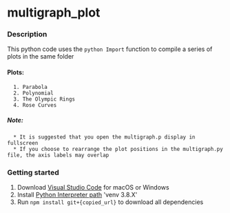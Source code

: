 # multigraph_plot

### Description
This python code uses the ```python Import``` function to compile a series of plots in the same folder 
####  Plots:
      1. Parabola
      2. Polynomial
      3. The Olympic Rings
      4. Rose Curves
##### Note:
      * It is suggested that you open the multigraph.p display in fullscreen
      * If you choose to rearrange the plot positions in the multigraph.py file, the axis labels may overlap
### Getting started
  1. Download [Visual Studio Code](https://code.visualstudio.com/download) for macOS or Windows 
  2. Install [Python Interpreter path](https://code.visualstudio.com/docs/python/python-tutorial) 'venv 3.8.X'
  3. Run ```npm install git+{copied_url}``` to download all dependencies
 
